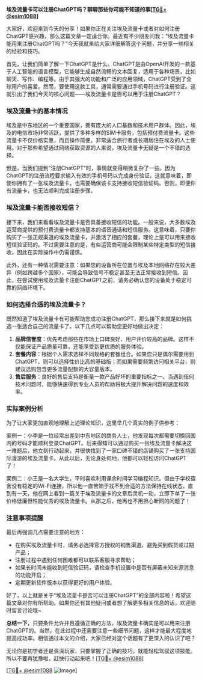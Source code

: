 **埃及流量卡可以注册ChatGPT吗？聊聊那些你可能不知道的事[[TG💪+ @esim1088](https://t.me/s/esim1088)]**

大家好，欢迎来到今天的分享！如果你正在关注埃及流量卡或者对如何注册ChatGPT感兴趣，那么这篇文章一定适合你。最近有不少朋友问我：“埃及流量卡能用来注册ChatGPT吗？”今天我就来给大家详细解答这个问题，并分享一些相关的经验和技巧。

首先，让我们简单了解一下ChatGPT是什么。ChatGPT是由OpenAI开发的一款基于人工智能的语言模型，它能够生成自然流畅的文本回复，适用于各种场景，比如聊天、写作、编程等。由于其强大的功能和广泛的应用领域，ChatGPT受到了全球用户的喜爱。然而，要使用这款工具，通常需要通过手机号码进行注册验证。这就引出了我们今天的核心问题——埃及流量卡是否可以用于注册ChatGPT？

### 埃及流量卡的基本情况

埃及是中东地区的一个重要国家，拥有庞大的人口基数和技术用户群体。因此，埃及的电信市场非常活跃，提供了多种多样的SIM卡服务，包括预付费流量卡。这些流量卡不仅价格实惠，而且操作简便，非常适合旅行者或长期居住在埃及的人士使用。对于那些希望通过网络获取资源的人来说，埃及流量卡无疑是一个不错的选择。

但是，当我们提到“注册ChatGPT”时，事情就变得稍微复杂了一些。因为ChatGPT的注册流程要求输入有效的手机号码以完成身份验证。这就意味着，即使你拥有了一张埃及流量卡，也需要确保该卡支持接收短信验证码。否则，即便你有流量卡，也无法顺利完成注册步骤。

### 埃及流量卡能否接收短信？

接下来，我们来看看埃及流量卡是否具备接收短信的功能。一般来说，大多数埃及运营商提供的预付费流量卡都支持基本的语音通话和短信服务。这意味着，只要你购买了一张正规渠道的埃及流量卡，并激活了相应的套餐，理论上是可以用来接收短信验证码的。不过需要注意的是，有些运营商可能会限制某些特定类型的短信接收，因此在实际操作中仍需谨慎。

此外，还有一种情况需要注意：如果您的设备所在位置与埃及本地网络存在较大差异（例如跨越多个国家），可能会导致信号不稳定甚至无法正常接收到短信。因此，在尝试使用埃及流量卡注册ChatGPT之前，请务必确认您的设备处于稳定可靠的网络环境下。

### 如何选择合适的埃及流量卡？

既然知道了埃及流量卡有可能帮助您成功注册ChatGPT，那么接下来就是如何挑选一张适合自己的流量卡了。以下几点可以帮助您更好地做出决定：

1. **品牌信誉度**：优先考虑那些在市场上口碑良好、用户评价较高的品牌。这样不仅能保证产品质量可靠，还能享受到更优质的服务体验。
2. **套餐内容**：根据个人需求选择不同规格的套餐组合。如果您只是偶尔需要用到ChatGPT，则可以选择性价比高的基础版；而如果需要频繁访问相关平台，则建议选购包含更多流量配额的大容量版本。
3. **售后服务**：良好的售后支持是衡量一款产品好坏的重要指标之一。当遇到任何技术问题时，能够快速得到专业人员的帮助将极大提升解决问题的速度和效率。

### 实际案例分析

为了让大家更加直观地理解上述理论知识，这里举几个真实的例子供参考：

案例一：小李是一位经常出差到中东地区的商务人士，他发现每次都需要切换回国内的号码才能顺利登录ChatGPT。后来得知可以通过购买一张埃及流量卡解决这一难题后，他立刻行动起来，并很快找到了一家口碑不错的店铺购买了一张支持国际漫游的埃及流量卡。从此以后，无论身处何地，他都可以轻松访问ChatGPT了！

案例二：小王是一名大学生，平时喜欢利用课余时间学习编程知识。但由于学校宿舍没有稳定的Wi-Fi连接，所以他一直苦恼于找不到合适的方法保持在线状态。直到有一天，他在网上看到一篇关于埃及流量卡的文章后灵机一动，立即下单了一张价格低廉但性能优秀的埃及流量卡。从那之后，他再也不用担心断网的问题了！

### 注意事项提醒

最后再强调几点需要注意的地方：

- 在购买埃及流量卡时，请务必选择官方授权的销售渠道，避免买到假货或过期产品；
- 注册过程中遇到任何困难都可以联系客服寻求帮助；
- 如果长时间未能收到短信验证码，请检查手机设置中是否有屏蔽未知来源消息的功能开启；
- 定期更新软件版本以获得更好的用户体验。

好了，以上就是关于“埃及流量卡是否可以注册ChatGPT”的全部内容啦！希望这篇文章对你有所帮助。如果你还有其他疑问或者想了解更多相关信息的话，欢迎随时留言讨论哦~

**总结一下**，只要条件允许并且遵循正确的方法，埃及流量卡确实是可以用来注册ChatGPT的。当然，在此过程中还需要注意一些细节问题，这样才能最大程度地提高成功率。相信通过本文的介绍，大家已经对这个话题有了更深入的认识了吧？

无论你是初学者还是资深玩家，只要掌握了正确的技巧，就能轻松驾驭这项技能。所以不要再犹豫啦，赶快行动起来吧！[[TG💪+ @esim1088](https://t.me/s/esim1088)] 

[[TG💪+ @esim1088](https://t.me/s/esim1088) ![Image](https://i.postimg.cc/4NQfJmqS/Snipaste-2025-05-13-00-14-12.png)]